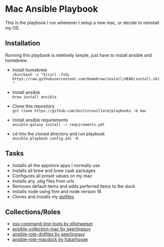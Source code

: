 # Mac Ansible Playbook

This is the playbook I run whenever I setup a new mac, or decide to reinstall my OS.

## Installation

Running this playbook is reletively simple, just have to install ansible and homebrew.

- Install homebrew \
  `/bin/bash -c "$(curl -fsSL https://raw.githubusercontent.com/Homebrew/install/HEAD/install.sh)"`

- Install ansible \
  `brew install ansible`

- Clone this repository \
  `git clone https://github.com/dustinrouillard/playbooks -b mac`

- Install ansible requirements \
  `ansible-galaxy install -r requirements.yml`

- cd into the cloned directory and run playbook \
  `ansible-playbook config.yml -K`

## Tasks

- Installs all the appstore apps I normally use
- Installs all brew and brew cask packages
- Configures all pmset values on my mac
- Installs any .pkg files from urls
- Removes default items and adds perferred items to the dock
- Installs node using fnm and node version 16
- Clones and installs my [dotfiles](https://github.com/dustinrouillard/dotfiles)

## Collections/Roles

- [osx-command-line-tools by elliotweiser](https://github.com/elliotweiser/ansible-osx-command-line-tools)
- [ansible-collection-mac by geerlingguy](https://github.com/geerlingguy/ansible-collection-mac)
- [ansible-role-dotfiles by geerlingguy](https://github.com/geerlingguy/ansible-role-dotfiles)
- [ansible-role-macdock by fubarhouse](https://github.com/fubarhouse/ansible-role-macdock)
